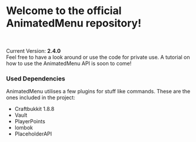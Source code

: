 <h1>Welcome to the official AnimatedMenu repository!</h1><br>

Current Version: <b>2.4.0</b><br>
Feel free to have a look around or use the code for private use. A tutorial on how to use the AnimatedMenu API is soon to come!
<br>
<h3>Used Dependencies</h3>
AnimatedMenu utilises a few plugins for stuff like commands. These are the ones included in the project:
<ul>
	<li>Craftbukkit 1.8.8</li>
	<li>Vault</li>
	<li>PlayerPoints</li>
	<li>lombok</li>
	<li>PlaceholderAPI</li>
</ul>

